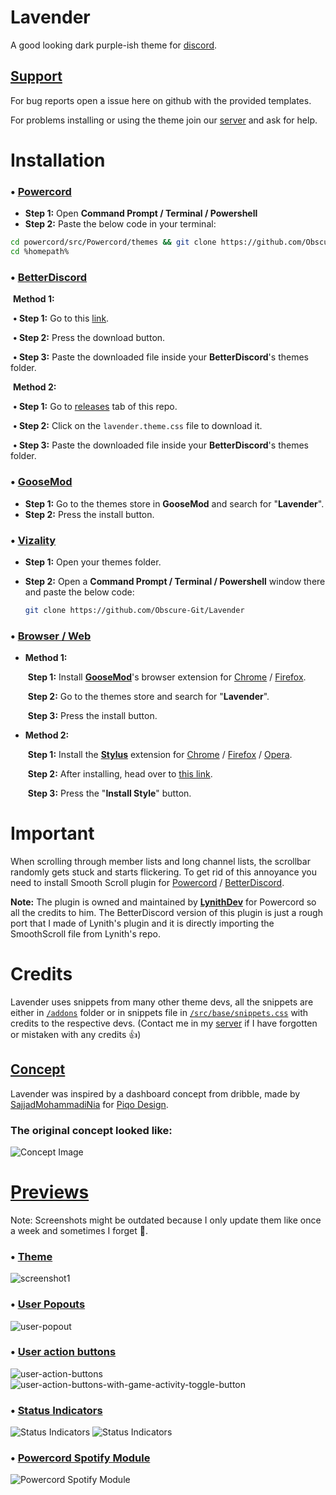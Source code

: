 # Lavender

A good looking dark purple-ish theme for [discord](https://discord.com/).

## [Support](discord.gg/B9TK7nqRE4)

For bug reports open a issue here on github with the provided templates.

For problems installing or using the theme join our [server](https://discord.gg/B9TK7nqRE4) and ask for help.

# Installation

### • [Powercord](https://powercord.dev/)

- **Step 1:** Open **Command Prompt / Terminal / Powershell**
- **Step 2:** Paste the below code in your terminal:

```bash
cd powercord/src/Powercord/themes && git clone https://github.com/Obscure-Git/Lavender
cd %homepath%
```

### • [BetterDiscord](https://betterdiscord.app/)

​	**Method 1:**

​			**• Step 1:** Go to this [link](https://betterdiscord.app/theme/Lavender).

​			**• Step 2:** Press the download button.

​			**• Step 3:** Paste the downloaded file inside your **BetterDiscord**'s themes folder.

​	**Method 2:**

​			**• Step 1:** Go to [releases](https://github.com/Obscure-Git/Lavender/releases) tab of this repo.

​			**• Step 2:** Click on the `lavender.theme.css` file to download it.

​			**• Step 3:** Paste the downloaded file inside your **BetterDiscord**'s themes folder.

### • [GooseMod](https://goosemod.com/)

- **Step 1:** Go to the themes store in **GooseMod** and search for "**Lavender**".
- **Step 2:** Press the install button.

### • [Vizality](https://vizality.com/)

- **Step 1:** Open your themes folder.

- **Step 2:** Open a **Command Prompt / Terminal / Powershell** window there and paste the below code:

  ```bash
  git clone https://github.com/Obscure-Git/Lavender
  ```

### • [Browser / Web](https://github.com/Obscure-Git/Lavender#browser--web)

- **Method 1:**

  ​	**Step 1:** Install [**GooseMod**](https://goosemod.com)'s browser extension for [Chrome](https://chrome.google.com/webstore/detail/goosemod-for-web/clgkdcccmbjmjdbdgcigpocfkkjeaeld) / [Firefox](https://addons.mozilla.org/en-US/firefox/addon/goosemod-for-web/).

  ​	**Step 2:** Go to the themes store and search for "**Lavender**".

  ​	**Step 3:** Press the install button.

  

- **Method 2:**

  ​	**Step 1:** Install the [**Stylus**](https://add0n.com/stylus.html) extension for [Chrome](https://chrome.google.com/webstore/detail/stylus/clngdbkpkpeebahjckkjfobafhncgmne) / [Firefox](https://addons.mozilla.org/en-US/firefox/addon/styl-us/) / [Opera](https://github.com/openstyles/stylus/wiki/Opera,-Outdated-Stylus).

  ​	**Step 2:** After installing, head over to [this link](https://obscure-git.github.io/Lavender/clients/lavender.user.css).

  ​	**Step 3:** Press the "**Install Style**" button.

# Important

When scrolling through member lists and long channel lists, the scrollbar randomly gets stuck and starts flickering. To get rid of this annoyance you need to install Smooth Scroll plugin for [Powercord](https://github.com/LynithDev/SmoothScrollPowerCord) / [BetterDiscord](https://github.com/Obscure-Git/Lavender/releases/download/v1.1.0/smoothscrollBD.plugin.js).

**Note:** The plugin is owned and maintained by **[LynithDev](https://github.com/LynithDev)** for Powercord so all the credits to him. The BetterDiscord version of this plugin is just a rough port that I made of Lynith's plugin and it is directly importing the SmoothScroll file from Lynith's repo.

# Credits

Lavender uses snippets from many other theme devs, all the snippets are either in [`/addons`](https://github.com/Obscure-Git/Lavender/tree/main/addons) folder or in snippets file in [`/src/base/snippets.css`](https://github.com/Obscure-Git/Lavender/blob/main/src/base/snippets.css) with credits to the respective devs. (Contact me in my [server](discord.gg/B9TK7nqRE4) if I have forgotten or mistaken with any credits 👍)

## [Concept](https://dribbble.com/shots/15137908-Social-Media-Management-Dashboard)

Lavender was inspired by a dashboard concept from dribble, made by [SajjadMohammadiNia](https://dribbble.com/SajjadMohammadiNia) for [Piqo Design](https://dribbble.com/Piqodesign).

### The original concept looked like: 
<img src="https://cdn.dribbble.com/users/1787150/screenshots/15137908/media/cf05e3a31b0c9f17336349e08d223815.png?compress=1&resize=1200x900&vertical=top" alt="Concept Image">

# [Previews](https://github.com/Obscure-Git/Lavender/tree/main/assets)

Note: Screenshots might be outdated because I only update them like once a week and sometimes I forget 😬.

### • [Theme](https://obscure-git.github.io/Lavender/assets/1.png)
<img src="https://obscure-git.github.io/Lavender/assets/1.png" alt="screenshot1">

### • [User Popouts](https://obscure-git.github.io/Lavender/assets/2.png)
<img src="https://obscure-git.github.io/Lavender/assets/2.png" alt="user-popout">

### • [User action buttons](https://obscure-git.github.io/Lavender/assets/3.png)
<img src="https://obscure-git.github.io/Lavender/assets/3.png" alt="user-action-buttons">
<img src="https://obscure-git.github.io/Lavender/assets/3-gat.png" alt="user-action-buttons-with-game-activity-toggle-button">

### • [Status Indicators](https://obscure-git.github.io/Lavender/assets/4a.png)

<img src="https://obscure-git.github.io/Lavender/assets/4b.png" alt="Status Indicators">
<img src="https://obscure-git.github.io/Lavender/assets/4a.png" alt="Status Indicators">

### • [Powercord Spotify Module](https://obscure-git.github.io/Lavender/assets/5.gif)

<img src="https://obscure-git.github.io/Lavender/assets/5.gif" alt="Powercord Spotify Module">

